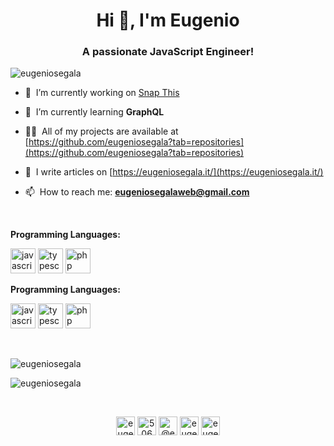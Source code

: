 <h1 align="center">Hi 👋, I'm Eugenio</h1>
<h3 align="center">A passionate JavaScript Engineer!</h3>

<p align="left"> <img src="https://komarev.com/ghpvc/?username=eugeniosegala" alt="eugeniosegala" /> </p>

- 🔭 &nbsp;I’m currently working on [Snap This](https://github.com/eugeniosegala/snap-this)

- 🌱 &nbsp;I’m currently learning **GraphQL**

- 👨‍💻 &nbsp;All of my projects are available at [https://github.com/eugeniosegala?tab=repositories](https://github.com/eugeniosegala?tab=repositories)

- 📝 &nbsp;I write articles on [https://eugeniosegala.it/](https://eugeniosegala.it/)

- 📫  &nbsp;How to reach me: **eugeniosegalaweb@gmail.com**

<br />

**Programming Languages:**
<p align="left"><img src="https://devicons.github.io/devicon/devicon.git/icons/javascript/javascript-original.svg" alt="javascript" width="40" height="40"/> <img src="https://devicons.github.io/devicon/devicon.git/icons/typescript/typescript-original.svg" alt="typescript" width="40" height="40"/> <img src="https://devicons.github.io/devicon/devicon.git/icons/php/php-original.svg" alt="php" width="40" height="40"/></p>

**Programming Languages:**
<p align="left"><img src="https://devicons.github.io/devicon/devicon.git/icons/javascript/javascript-original.svg" alt="javascript" width="40" height="40"/> <img src="https://devicons.github.io/devicon/devicon.git/icons/typescript/typescript-original.svg" alt="typescript" width="40" height="40"/> <img src="https://devicons.github.io/devicon/devicon.git/icons/php/php-original.svg" alt="php" width="40" height="40"/></p>

<br />

<p><img align="center" src="https://github-readme-stats.vercel.app/api?username=eugeniosegala&show_icons=true" alt="eugeniosegala" /></p>

<p><img align="center" src="https://github-readme-stats.vercel.app/api/top-langs/?username=eugeniosegala&layout=compact&hide=html" alt="eugeniosegala" /></p>
<br />
<p align="center">
<a href="https://linkedin.com/in/eugeniosegala" target="blank"><img align="center" src="https://cdn.jsdelivr.net/npm/simple-icons@3.0.1/icons/linkedin.svg" alt="eugeniosegala" height="30" width="30" /></a>
<a href="https://stackoverflow.com/users/5060975" target="blank"><img align="center" src="https://cdn.jsdelivr.net/npm/simple-icons@3.0.1/icons/stackoverflow.svg" alt="5060975" height="30" width="30" /></a>
<a href="https://medium.com/@eugeniosegala" target="blank"><img align="center" src="https://cdn.jsdelivr.net/npm/simple-icons@3.0.1/icons/medium.svg" alt="@eugeniosegala" height="30" width="30" /></a>
<a href="https://fb.com/eugenio.segala" target="blank"><img align="center" src="https://cdn.jsdelivr.net/npm/simple-icons@3.0.1/icons/facebook.svg" alt="eugenio.segala" height="30" width="30" /></a>
<a href="https://instagram.com/eugeniosegala" target="blank"><img align="center" src="https://cdn.jsdelivr.net/npm/simple-icons@3.0.1/icons/instagram.svg" alt="eugeniosegala" height="30" width="30" /></a>
</p>
